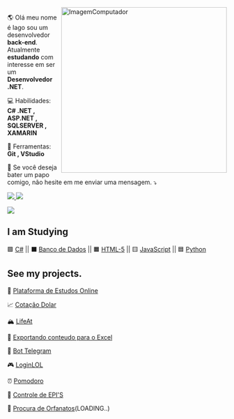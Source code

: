 <img src="https://imgur.com/iP15KIv.png" min-width="400px" max-width="400px" width="380px" align="right" alt="ImagemComputador">

<p align="left"> 
  🌎 Olá meu nome é Iago sou um desenvolvedor <strong>back-end</strong>.<br>
  Atualmente <strong>estudando</strong> com interesse em ser um <strong>Desenvolvedor .NET</strong>.
</p>

<p align="left">
  💻 Habilidades: <strong>C# .NET , ASP.NET , SQLSERVER , XAMARIN</strong>
</p>

<p align="left">
  💼 Ferramentas: <strong>Git , VStudio</strong>
</p>

<p align="left">
  💌 Se você deseja bater um papo comigo, não hesite em me enviar uma mensagem. ⤵️
</p>

<p align="left">

<a href="https://www.linkedin.com/in/iagoaferreira/" alt="Linkedin">
<img src="https://img.shields.io/badge/-Linkedin-1C1C1C?style=for-the-badge&amp;logo=Linkedin&amp;logoColor=009c86&amp;link=https://www.linkedin.com/in/iuricode" style="max-width:100%;">

  <a href="https://www.instagram.com/iago_ferreira010/?hl=pt-br" alt="Linkedin">
<img src= "https://img.shields.io/badge/-Instagram-1C1C1C?style=for-the-badge&amp;logo=Instagram&amp;logoColor=009c86&amp;link=https://www.instagram.com/iuricode" style="max-width:100%;">
    </p>  </a>
  
![](https://komarev.com/ghpvc/?username=IagoAntunes)



## I am Studying

:purple_square: [C#](https://github.com/IagoAntunes/C-sharp-_Learning) || :black_large_square: [Banco de Dados](https://github.com/IagoAntunes/MYSQL) || :orange_square: [HTML-5](https://github.com/IagoAntunes/HTML-5__learning) ||  :yellow_square: [JavaScript](https://github.com/IagoAntunes/Java-Script__learning) || :blue_square: [Python](https://github.com/IagoAntunes/Python__learning)

## See my projects.

:blue_book: [Plataforma de Estudos Online](https://github.com/IagoAntunes/NLW-2)
  
:chart_with_upwards_trend: [Cotação Dolar](https://github.com/IagoAntunes/CotacaoDolar)
  
:mountain_snow: [LifeAt](https://github.com/IagoAntunes/LifeAt)
  
:green_book: [Exportando conteudo para o Excel](https://github.com/IagoAntunes/C-sharp-_Learning/tree/main/Projetos/Inserindo%20valores%20Excel)
  
:robot: [Bot Telegram](https://github.com/IagoAntunes/C-sharp-_Learning/tree/main/Projetos/Bot%20Telegram)

:video_game: [LoginLOL](https://github.com/IagoAntunes/LoginLOL)
  
:alarm_clock: [Pomodoro](https://github.com/IagoAntunes/Pomodoro)

:construction: [Controle de EPI'S](https://github.com/IagoAntunes/Projeto-AlfaID)

:wedding: [Procura de Orfanatos](https://github.com/IagoAntunes/Happy-NLW)(LOADING..)





